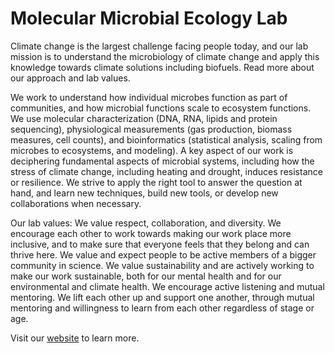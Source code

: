 # Molecular Microbial Ecology Lab
Climate change is the largest challenge facing people today, and our lab mission is to understand the microbiology 
of climate change and apply this knowledge towards climate solutions including biofuels. Read more about our approach and lab values.

We work to understand how individual microbes function as part of communities, and how microbial functions scale to 
ecosystem functions. We use molecular characterization (DNA, RNA, lipids and protein sequencing), physiological measurements 
(gas production, biomass measures, cell counts), and bioinformatics (statistical analysis, scaling from microbes to ecosystems, and modeling). 
A key aspect of our work is deciphering fundamental aspects of microbial systems, including how the stress of climate change, including heating 
and drought, induces resistance or resilience. We strive to apply the right tool to answer the question at hand, and learn new techniques, 
build new tools, or develop new collaborations when necessary.

Our lab values:
We value respect, collaboration, and diversity. We encourage each other to work towards 
making our work place more inclusive, and to make sure that everyone feels that they belong and can thrive here.
We value and expect people to be active members of a bigger community in science.
We value sustainability and are actively working to make our work sustainable, both for our 
mental health and for our environmental and climate health.
We encourage active listening and mutual mentoring. We lift each other up and support one another, 
through mutual mentoring and willingness to learn from each other regardless of stage or age.

Visit our [website](https://kristendeangelis.net/) to learn more.
